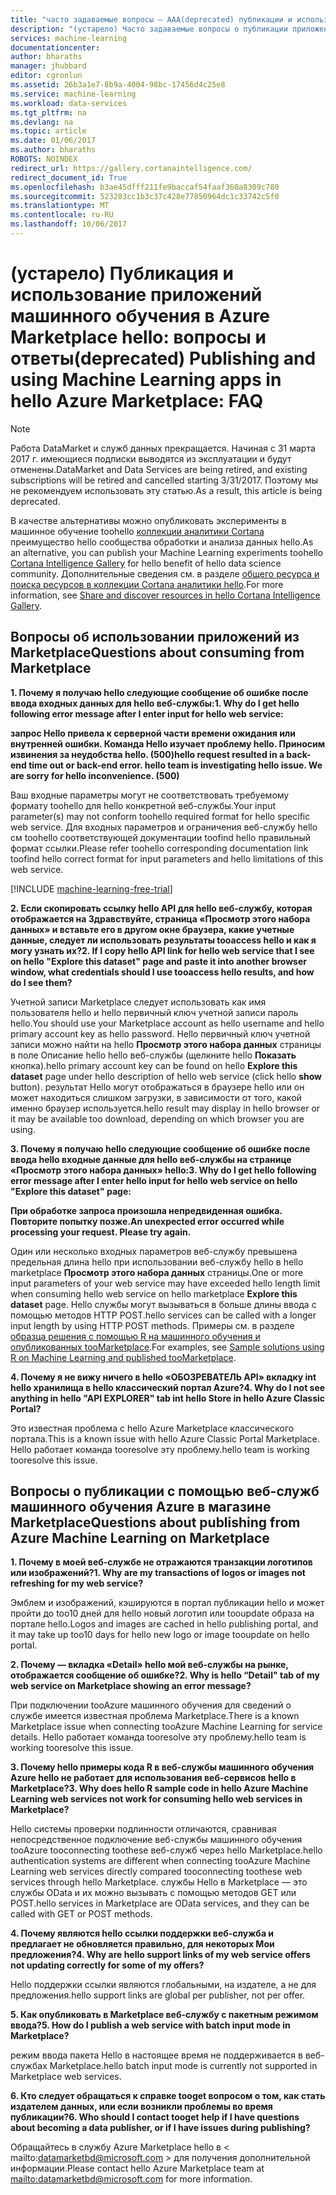 ```yaml
---
title: "часто задаваемые вопросы — AAA(deprecated) публикации и использования машинного обучения приложений в Azure Marketplace | Документы Microsoft"
description: "(устарело) Часто задаваемые вопросы о публикации приложения hello Azure Marketplace машинного обучения"
services: machine-learning
documentationcenter: 
author: bharaths
manager: jhubbard
editor: cgronlun
ms.assetid: 26b3a1e7-8b9a-4004-98bc-17456d4c25e8
ms.service: machine-learning
ms.workload: data-services
ms.tgt_pltfrm: na
ms.devlang: na
ms.topic: article
ms.date: 01/06/2017
ms.author: bharaths
ROBOTS: NOINDEX
redirect_url: https://gallery.cortanaintelligence.com/
redirect_document_id: True
ms.openlocfilehash: b3ae45dfff211fe9baccaf54faaf360a8309c780
ms.sourcegitcommit: 523283cc1b3c37c428e77850964dc1c33742c5f0
ms.translationtype: MT
ms.contentlocale: ru-RU
ms.lasthandoff: 10/06/2017
---
```

# <a name="deprecated-publishing-and-using-machine-learning-apps-in-hello-azure-marketplace-faq"></a><span data-ttu-id="06f00-103">(устарело) Публикация и использование приложений машинного обучения в Azure Marketplace hello: вопросы и ответы</span><span class="sxs-lookup"><span data-stu-id="06f00-103">(deprecated) Publishing and using Machine Learning apps in hello Azure Marketplace: FAQ</span></span>

> [!NOTE]
> <span data-ttu-id="06f00-104">Работа DataMarket и служб данных прекращается. Начиная с 31 марта 2017 г. имеющиеся подписки выводятся из эксплуатации и будут отменены.</span><span class="sxs-lookup"><span data-stu-id="06f00-104">DataMarket and Data Services are being retired, and existing subscriptions will be retired and cancelled starting 3/31/2017.</span></span> <span data-ttu-id="06f00-105">Поэтому мы не рекомендуем использовать эту статью.</span><span class="sxs-lookup"><span data-stu-id="06f00-105">As a result, this article is being deprecated.</span></span> 
> 
> <span data-ttu-id="06f00-106">В качестве альтернативы можно опубликовать эксперименты в машинное обучение toohello [коллекции аналитики Cortana](https://gallery.cortanaintelligence.com/) преимущество hello сообщества обработки и анализа данных hello.</span><span class="sxs-lookup"><span data-stu-id="06f00-106">As an alternative, you can publish your Machine Learning experiments toohello [Cortana Intelligence Gallery](https://gallery.cortanaintelligence.com/) for hello benefit of hello data science community.</span></span> <span data-ttu-id="06f00-107">Дополнительные сведения см. в разделе [общего ресурса и поиска ресурсов в коллекции Cortana аналитики hello](https://docs.microsoft.com/en-us/azure/machine-learning/machine-learning-gallery-how-to-use-contribute-publish).</span><span class="sxs-lookup"><span data-stu-id="06f00-107">For more information, see [Share and discover resources in hello Cortana Intelligence Gallery](https://docs.microsoft.com/en-us/azure/machine-learning/machine-learning-gallery-how-to-use-contribute-publish).</span></span>


## <a name="questions-about-consuming-from-marketplace"></a><span data-ttu-id="06f00-108">Вопросы об использовании приложений из Marketplace</span><span class="sxs-lookup"><span data-stu-id="06f00-108">Questions about consuming from Marketplace</span></span>
<span data-ttu-id="06f00-109">**1. Почему я получаю hello следующие сообщение об ошибке после ввода входных данных для hello веб-службы:**</span><span class="sxs-lookup"><span data-stu-id="06f00-109">**1. Why do I get hello following error message after I enter input for hello web service:**</span></span>

<span data-ttu-id="06f00-110">**запрос Hello привела к серверной части времени ожидания или внутренней ошибки. Команда Hello изучает проблему hello. Приносим извинения за неудобства hello. (500)**</span><span class="sxs-lookup"><span data-stu-id="06f00-110">**hello request resulted in a back-end time out or back-end error. hello team is investigating hello issue. We are sorry for hello inconvenience. (500)**</span></span>

<span data-ttu-id="06f00-111">Ваш входные параметры могут не соответствовать требуемому формату toohello для hello конкретной веб-службы.</span><span class="sxs-lookup"><span data-stu-id="06f00-111">Your input parameter(s) may not conform toohello required format for hello specific web service.</span></span> <span data-ttu-id="06f00-112">Для входных параметров и ограничения веб-службу hello см toohello соответствующей документации toofind hello правильный формат ссылки.</span><span class="sxs-lookup"><span data-stu-id="06f00-112">Please refer toohello corresponding documentation link toofind hello correct format for input parameters and hello limitations of this web service.</span></span>

[!INCLUDE [machine-learning-free-trial](../../includes/machine-learning-free-trial.md)]

<span data-ttu-id="06f00-113">**2. Если скопировать ссылку hello API для hello веб-службу, которая отображается на Здравствуйте, страница «Просмотр этого набора данных» и вставьте его в другом окне браузера, какие учетные данные, следует ли использовать результаты tooaccess hello и как я могу узнать их?**</span><span class="sxs-lookup"><span data-stu-id="06f00-113">**2. If I copy hello API link for hello web service that I see on hello "Explore this dataset" page and paste it into another browser window, what credentials should I use tooaccess hello results, and how do I see them?**</span></span>

<span data-ttu-id="06f00-114">Учетной записи Marketplace следует использовать как имя пользователя hello и hello первичный ключ учетной записи пароль hello.</span><span class="sxs-lookup"><span data-stu-id="06f00-114">You should use your Marketplace account as hello username and hello primary account key as hello password.</span></span> <span data-ttu-id="06f00-115">Hello первичный ключ учетной записи можно найти на hello **Просмотр этого набора данных** страницы в поле Описание hello hello веб-службы (щелкните hello **Показать** кнопка).</span><span class="sxs-lookup"><span data-stu-id="06f00-115">hello primary account key can be found on hello **Explore this dataset** page under hello description of hello web service (click hello **show** button).</span></span> <span data-ttu-id="06f00-116">результат Hello могут отображаться в браузере hello или он может находиться слишком загрузки, в зависимости от того, какой именно браузер используется.</span><span class="sxs-lookup"><span data-stu-id="06f00-116">hello result may display in hello browser or it may be available too download, depending on which browser you are using.</span></span>

<span data-ttu-id="06f00-117">**3. Почему я получаю hello следующие сообщение об ошибке после ввода hello входные данные для hello веб-службы на странице «Просмотр этого набора данных» hello:**</span><span class="sxs-lookup"><span data-stu-id="06f00-117">**3. Why do I get hello following error message after I enter hello input for hello web service on hello "Explore this dataset" page:**</span></span> 

<span data-ttu-id="06f00-118">**При обработке запроса произошла непредвиденная ошибка. Повторите попытку позже.**</span><span class="sxs-lookup"><span data-stu-id="06f00-118">**An unexpected error occurred while processing your request. Please try again.**</span></span>

<span data-ttu-id="06f00-119">Один или несколько входных параметров веб-службу превышена предельная длина hello при использовании веб-службу hello в hello marketplace **Просмотр этого набора данных** страницы.</span><span class="sxs-lookup"><span data-stu-id="06f00-119">One or more input parameters of your web service may have exceeded hello length limit when consuming hello web service on hello marketplace **Explore this dataset** page.</span></span> <span data-ttu-id="06f00-120">Hello службы могут вызываться в больше длины ввода с помощью методов HTTP POST.</span><span class="sxs-lookup"><span data-stu-id="06f00-120">hello services can be called with a longer input length by using HTTP POST methods.</span></span> <span data-ttu-id="06f00-121">Примеры см. в разделе [образца решения с помощью R на машинного обучения и опубликованных tooMarketplace](machine-learning-r-csharp-web-service-examples.md).</span><span class="sxs-lookup"><span data-stu-id="06f00-121">For examples, see [Sample solutions using R on Machine Learning and published tooMarketplace](machine-learning-r-csharp-web-service-examples.md).</span></span>

<span data-ttu-id="06f00-122">**4. Почему я не вижу ничего в hello «ОБОЗРЕВАТЕЛЬ API» вкладку int hello хранилища в hello классический портал Azure?**</span><span class="sxs-lookup"><span data-stu-id="06f00-122">**4. Why do I not see anything in hello "API EXPLORER" tab int hello Store in hello Azure Classic Portal?**</span></span> 

<span data-ttu-id="06f00-123">Это известная проблема с hello Azure Marketplace классического портала.</span><span class="sxs-lookup"><span data-stu-id="06f00-123">This is a known issue with hello Azure Classic Portal Marketplace.</span></span> <span data-ttu-id="06f00-124">Hello работает команда tooresolve эту проблему.</span><span class="sxs-lookup"><span data-stu-id="06f00-124">hello team is working tooresolve this issue.</span></span> 

## <a name="questions-about-publishing-from-azure-machine-learning-on-marketplace"></a><span data-ttu-id="06f00-125">Вопросы о публикации с помощью веб-служб машинного обучения Azure в магазине Marketplace</span><span class="sxs-lookup"><span data-stu-id="06f00-125">Questions about publishing from Azure Machine Learning on Marketplace</span></span>
<span data-ttu-id="06f00-126">**1. Почему в моей веб-службе не отражаются транзакции логотипов или изображений?**</span><span class="sxs-lookup"><span data-stu-id="06f00-126">**1. Why are my transactions of logos or images not refreshing for my web service?**</span></span> 

<span data-ttu-id="06f00-127">Эмблем и изображений, кэшируются в портал публикации hello и может пройти до too10 дней для hello новый логотип или tooupdate образа на портале hello.</span><span class="sxs-lookup"><span data-stu-id="06f00-127">Logos and images are cached in hello publishing portal, and it may take up too10 days for hello new logo or image tooupdate on hello portal.</span></span>

<span data-ttu-id="06f00-128">**2. Почему — вкладка «Detail» hello мой веб-службы на рынке, отображается сообщение об ошибке?**</span><span class="sxs-lookup"><span data-stu-id="06f00-128">**2. Why is hello “Detail" tab of my web service on Marketplace showing an error message?**</span></span>

<span data-ttu-id="06f00-129">При подключении tooAzure машинного обучения для сведений о службе имеется известная проблема Marketplace.</span><span class="sxs-lookup"><span data-stu-id="06f00-129">There is a known Marketplace issue when connecting tooAzure Machine Learning for service details.</span></span> <span data-ttu-id="06f00-130">Hello работает команда tooresolve эту проблему.</span><span class="sxs-lookup"><span data-stu-id="06f00-130">hello team is working tooresolve this issue.</span></span>

<span data-ttu-id="06f00-131">**3. Почему hello примеры кода R в веб-службы машинного обучения Azure hello не работает для использования веб-сервисов hello в Marketplace?**</span><span class="sxs-lookup"><span data-stu-id="06f00-131">**3. Why does hello R sample code in hello Azure Machine Learning web services not work for consuming hello web services in Marketplace?**</span></span>

<span data-ttu-id="06f00-132">Hello системы проверки подлинности отличаются, сравнивая непосредственное подключение веб-службы машинного обучения tooAzure tooconnecting toothese веб-служб через hello Marketplace.</span><span class="sxs-lookup"><span data-stu-id="06f00-132">hello authentication systems are different when connecting tooAzure Machine Learning web services directly compared tooconnecting toothese web services through hello Marketplace.</span></span> <span data-ttu-id="06f00-133">службы Hello в Marketplace — это службы OData и их можно вызывать с помощью методов GET или POST.</span><span class="sxs-lookup"><span data-stu-id="06f00-133">hello services in Marketplace are OData services, and they can be called with GET or POST methods.</span></span> 

<span data-ttu-id="06f00-134">**4. Почему являются hello ссылки поддержки веб-служба и предлагает не обновляется правильно, для некоторых Мои предложения?**</span><span class="sxs-lookup"><span data-stu-id="06f00-134">**4. Why are hello support links of my web service offers not updating correctly for some of my offers?**</span></span>

<span data-ttu-id="06f00-135">Hello поддержки ссылки являются глобальными, на издателе, а не для предложения.</span><span class="sxs-lookup"><span data-stu-id="06f00-135">hello support links are global per publisher, not per offer.</span></span> 

<span data-ttu-id="06f00-136">**5. Как опубликовать в Marketplace веб-службу с пакетным режимом ввода?**</span><span class="sxs-lookup"><span data-stu-id="06f00-136">**5. How do I publish a web service with batch input mode in Marketplace?**</span></span>

<span data-ttu-id="06f00-137">режим ввода пакета Hello в настоящее время не поддерживается в веб-службах Marketplace.</span><span class="sxs-lookup"><span data-stu-id="06f00-137">hello batch input mode is currently not supported in Marketplace web services.</span></span>

<span data-ttu-id="06f00-138">**6. Кто следует обращаться к справке tooget вопросом о том, как стать издателем данных, или если возникли проблемы во время публикации?**</span><span class="sxs-lookup"><span data-stu-id="06f00-138">**6. Who should I contact tooget help if I have questions about becoming a data publisher, or if I have issues during publishing?**</span></span>

<span data-ttu-id="06f00-139">Обращайтесь в службу Azure Marketplace hello в < mailto:datamarketbd@microsoft.com > для получения дополнительной информации.</span><span class="sxs-lookup"><span data-stu-id="06f00-139">Please contact hello Azure Marketplace team at <mailto:datamarketbd@microsoft.com> for more information.</span></span>

